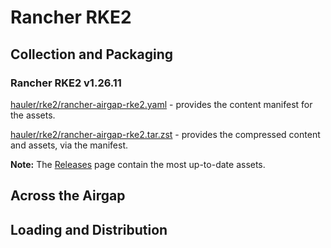 # Rancher RKE2

## Collection and Packaging

### Rancher RKE2 v1.26.11

[hauler/rke2/rancher-airgap-rke2.yaml](https://rancher-airgap.s3.amazonaws.com/v1.6.0/hauler/rke2/rancher-airgap-rke2.yaml) - provides the content manifest for the assets.

[hauler/rke2/rancher-airgap-rke2.tar.zst](https://rancher-airgap.s3.amazonaws.com/v1.6.0/hauler/rke2/rancher-airgap-rke2.tar.zst) - provides the compressed content and assets, via the manifest.

**Note:** The [Releases](https://github.com/zackbradys/rancher-airgap/releases) page contain the most up-to-date assets.

## Across the Airgap

## Loading and Distribution